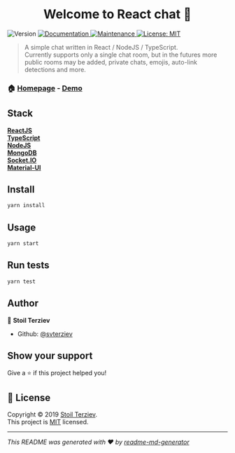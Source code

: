 <h1 align="center">Welcome to React chat 👋</h1>
<p>
  <img alt="Version" src="https://img.shields.io/badge/version-0.1.0-blue.svg?cacheSeconds=2592000" />
  <a href="https://github.com/svterziev/react-chat#readme">
    <img alt="Documentation" src="https://img.shields.io/badge/documentation-yes-brightgreen.svg" target="_blank" />
  </a>
  <a href="https://github.com/svterziev/react-chat/graphs/commit-activity">
    <img alt="Maintenance" src="https://img.shields.io/badge/Maintained%3F-yes-green.svg" target="_blank" />
  </a>
  <a href="https://github.com/svterziev/react-chat/blob/master/LICENSE">
    <img alt="License: MIT" src="https://img.shields.io/badge/License-MIT-yellow.svg" target="_blank" />
  </a>
</p>

> A simple chat written in React / NodeJS / TypeScript.  
> Currently supports only a single chat room, but in the futures more public rooms may be added, private chats, emojis, auto-link detections and more.

### 🏠 [Homepage](https://github.com/svterziev/react-chat) - [Demo](https://youtu.be/I8ImEKLhwdg)

## Stack
**[ReactJS](https://reactjs.org)**  
**[TypeScript](https://www.typescriptlang.org)**  
**[NodeJS](https://nodejs.org)**  
**[MongoDB](https://mongodb.com)**  
**[Socket.IO](https://socket.io)**  
**[Material-UI](https://material-ui.com)**

## Install

```sh
yarn install
```

## Usage

```sh
yarn start
```

## Run tests

```sh
yarn test
```

## Author

👤 **Stoil Terziev**

* Github: [@svterziev](https://github.com/svterziev)

## Show your support

Give a ⭐️ if this project helped you!

## 📝 License

Copyright © 2019 [Stoil Terziev](https://github.com/svterziev).<br />
This project is [MIT](https://github.com/svterziev/react-chat/blob/master/LICENSE) licensed.

***
_This README was generated with ❤️ by [readme-md-generator](https://github.com/kefranabg/readme-md-generator)_
